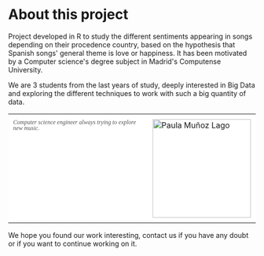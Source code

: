 # About this project
Project developed in R to study the different sentiments appearing in songs depending on their procedence country, based on the hypothesis that Spanish songs' general theme is love or happiness. It has been motivated by a Computer science's degree subject in Madrid's Computense University.

We are 3 students from the last years of study, deeply interested in Big Data and exploring the different techniques to work with such a big quantity of data.

<table align = "center" border="0" cellpadding="0" cellspacing="0" style="background-color:#FFFFFF; border:0px solid #CCCCCC;">
  <tr>
    <td valign="top" style="color:#505050; font-family:Georgia, serif; font-size:12px; font-style:italic; line-height:100%; padding-top:10px; padding-right;10px; padding-bottom:10px; padding-left:10px;">
    Computer science engineer always trying to explore new music.
    </td>
    <td style="padding-top:10px; padding-right:10px; padding-bottom:10px;">
      <img src="https://avatars1.githubusercontent.com/u/26903852?s=460&v=4" 
       width="200" 
       alt="Paula Muñoz Lago"/>
    </td>
  </tr>   
</table>

We hope you found our work interesting, contact us if you have any doubt or if you want to continue working on it.
